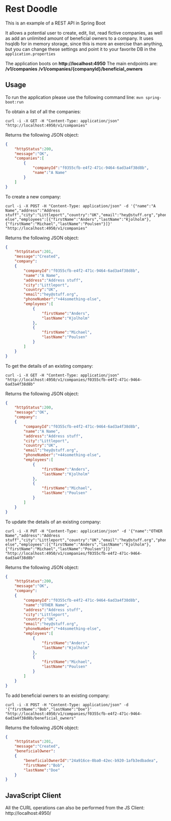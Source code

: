 # Rest Doodle

This is an example of a REST API in Spring Boot

It allows a potential user to create, edit, list, read fictive companies, as well as add an unlimited amount of beneficial owners to a company.
It uses hsqldb for in memory storage, since this is more an exercise than anything, but you can change these settings and point it to your favorite DB in the `application.properties`

The application boots on **http://localhost:4950**
The main endpoints are: 
**/v1/companies**
**/v1/companies/{companyId}/beneficial_owners**

## Usage

To run the application please use the following command line:
`mvn spring-boot:run` 

To obtain a list of all the companies:
```
curl -i -X GET -H "Content-Type: application/json" "http://localhost:4950/v1/companies"
```

Returns the following JSON object:
```json
{
    "httpStatus":200,
    "message":"OK",
    "companies":[
        {
            "companyId":"f0355cfb-e4f2-471c-9464-6ad3a4f38d8b",
            "name":"A Name"
        }
    ]
}
```

To create a new company:
```
curl -i -X POST -H "Content-Type: application/json" -d '{"name":"A Name","address":"Address stuff","city":"Littleport","country":"UK","email":"hey@stuff.org","phoneNumber":"+44something-else","employees":[{"firstName":"Anders","lastName":"Kjolholm"},{"firstName":"Michael","lastName":"Poulsen"}]}' "http://localhost:4950/v1/companies"
```

Returns the following JSON object:
```json
{
    "httpStatus":201,
    "message":"Created",
    "company":
    {
        "companyId":"f0355cfb-e4f2-471c-9464-6ad3a4f38d8b",
        "name":"A Name",
        "address":"Address stuff",
        "city":"Littleport",
        "country":"UK",
        "email":"hey@stuff.org",
        "phoneNumber":"+44something-else",
        "employees":[
            {
                "firstName":"Anders",
                "lastName":"Kjolholm"
            },
            {
                "firstName":"Michael",
                "lastName":"Poulsen"
            }
        ]
    }
}
```

To get the details of an existing company:
```
curl -i -X GET -H "Content-Type: application/json" "http://localhost:4950/v1/companies/f0355cfb-e4f2-471c-9464-6ad3a4f38d8b"
```

Returns the following JSON object:
```json
{
    "httpStatus":200,
    "message":"OK",
    "company":
    {
        "companyId":"f0355cfb-e4f2-471c-9464-6ad3a4f38d8b",
        "name":"A Name",
        "address":"Address stuff",
        "city":"Littleport",
        "country":"UK",
        "email":"hey@stuff.org",
        "phoneNumber":"+44something-else",
        "employees":[
            {
                "firstName":"Anders",
                "lastName":"Kjolholm"
            },
            {
                "firstName":"Michael",
                "lastName":"Poulsen"
            }
        ]
    }
}
```

To update the details of an existing company:
```
curl -i -X PUT -H "Content-Type: application/json" -d '{"name":"OTHER Name","address":"Address stuff","city":"Littleport","country":"UK","email":"hey@stuff.org","phoneNumber":"+44something-else","employees":[{"firstName":"Anders","lastName":"Kjolholm"},{"firstName":"Michael","lastName":"Poulsen"}]}' "http://localhost:4950/v1/companies/f0355cfb-e4f2-471c-9464-6ad3a4f38d8b"
```

Returns the following JSON object:
```json
{
    "httpStatus":200,
    "message":"OK",
    "company":
    {
        "companyId":"f0355cfb-e4f2-471c-9464-6ad3a4f38d8b",
        "name":"OTHER Name",
        "address":"Address stuff",
        "city":"Littleport",
        "country":"UK",
        "email":"hey@stuff.org",
        "phoneNumber":"+44something-else",
        "employees":[
            {
                "firstName":"Anders",
                "lastName":"Kjolholm"
            },
            {
                "firstName":"Michael",
                "lastName":"Poulsen"
            }
        ]
    }
}
```

To add beneficial owners to an existing company:
```
curl -i -X POST -H "Content-Type: application/json" -d '{"firstName":"Bob","lastName":"Doe"}' "http://localhost:4950/v1/companies/f0355cfb-e4f2-471c-9464-6ad3a4f38d8b/beneficial_owners"
```

Returns the following JSON object:
```json
{
    "httpStatus":201,
    "message":"Created",
    "beneficialOwner":
    {
        "beneficialOwnerId":"24a916ce-0ba0-42ec-b920-1afb3edbadea",
        "firstName":"Bob",
        "lastName":"Doe"
    }
}
```
## JavaScript Client
All the CURL operations can also be performed from the JS Client:
http://localhost:4950/
